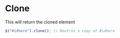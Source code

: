 # Clone

This will return the cloned element

```javascript
$("#idhere").clone(); // Reutrns a copy of #idhere
```

